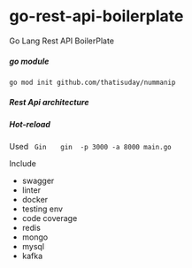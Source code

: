 # go-rest-api-boilerplate
Go Lang Rest API BoilerPlate

<p>
  <h5>go module</h5>
  <code>go mod init github.com/thatisuday/nummanip</code>
</p>

<p>
  <h5> Rest Api architecture </h5>
</p>

<p>
  <h5> Hot-reload</h5>
  Used <code> Gin </code>
  <code>  gin  -p 3000 -a 8000 main.go </code>
</p>

<p>
Include
<ul>

<li> swagger</li>
<li>linter</li>
<li> docker</li>
<li>testing env</li>
<li>code coverage</li>
<li>redis</li>
<li>mongo</li>
<li>mysql</li>
<li>kafka</li>
</ul>
</p>